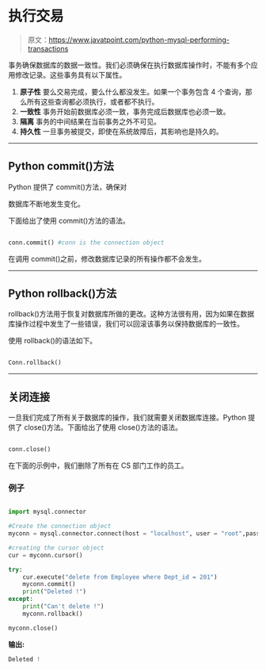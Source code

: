 # 执行交易

> 原文：<https://www.javatpoint.com/python-mysql-performing-transactions>

事务确保数据库的数据一致性。我们必须确保在执行数据库操作时，不能有多个应用修改记录。这些事务具有以下属性。

1.  **原子性**
    要么交易完成，要么什么都没发生。如果一个事务包含 4 个查询，那么所有这些查询都必须执行，或者都不执行。
2.  **一致性**
    事务开始前数据库必须一致，事务完成后数据库也必须一致。
3.  **隔离**
    事务的中间结果在当前事务之外不可见。
4.  **持久性**
    一旦事务被提交，即使在系统故障后，其影响也是持久的。

* * *

## Python commit()方法

Python 提供了 commit()方法，确保对

数据库不断地发生变化。

下面给出了使用 commit()方法的语法。

```py

conn.commit() #conn is the connection object 

```

在调用 commit()之前，修改数据库记录的所有操作都不会发生。

* * *

## Python rollback()方法

rollback()方法用于恢复对数据库所做的更改。这种方法很有用，因为如果在数据库操作过程中发生了一些错误，我们可以回滚该事务以保持数据库的一致性。

使用 rollback()的语法如下。

```py

Conn.rollback()

```

* * *

## 关闭连接

一旦我们完成了所有关于数据库的操作，我们就需要关闭数据库连接。Python 提供了 close()方法。下面给出了使用 close()方法的语法。

```py

conn.close() 

```

在下面的示例中，我们删除了所有在 CS 部门工作的员工。

### 例子

```py

import mysql.connector

#Create the connection object 
myconn = mysql.connector.connect(host = "localhost", user = "root",passwd = "google",database = "PythonDB")

#creating the cursor object
cur = myconn.cursor()

try:
    cur.execute("delete from Employee where Dept_id = 201")
    myconn.commit()
    print("Deleted !")
except:
    print("Can't delete !")
    myconn.rollback()

myconn.close()

```

**输出:**

```py
Deleted !

```